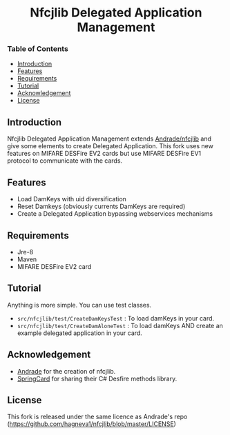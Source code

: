 <div align="center">

<h1>Nfcjlib Delegated Application Management</h1>

</div>

### Table of Contents
- [Introduction](#introduction)
- [Features](#features)
- [Requirements](#Requirements)
- [Tutorial](#Tutorial)
- [Acknowledgement](#acknowledgement)
- [License](#License)

## Introduction
Nfcjlib Delegated Application Management extends [Andrade/nfcjlib](https://github.com/Andrade/nfcjlib) and give some elements to create Delegated Application.
This fork uses new features on MIFARE DESFire EV2 cards but use MIFARE DESFire EV1 protocol to communicate with the cards.


## Features

- Load DamKeys with uid diversification
- Reset Damkeys (obviously currents DamKeys are required)
- Create a Delegated Application bypassing webservices mechanisms

## Requirements

- Jre-8
- Maven
- MIFARE DESFire EV2 card

## Tutorial

Anything is more simple. You can use test classes.

- `src/nfcjlib/test/CreateDamKeysTest` : To load damKeys in your card.
- `src/nfcjlib/test/CreateDamAloneTest` : To load damKeys AND create an example delegated application in your card.

## Acknowledgement

- [Andrade](https://github.com/Andrade) for the creation of nfcjlib.
- [SpringCard](https://docs.springcard.com/) for sharing their C# Desfire methods library.

## License

This fork is released under the same licence as Andrade's repo (https://github.com/hagneva1/nfcjlib/blob/master/LICENSE)
